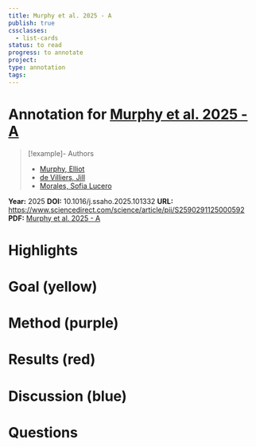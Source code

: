 ```yaml
---
title: Murphy et al. 2025 - A
publish: true
cssclasses:
  - list-cards
status: to read
progress: to annotate
project:
type: annotation
tags:
---
```

# Annotation for [Murphy et al. 2025 - A](Papers/References/Murphy%20et%20al.%202025%20-%20A)

> [!example]- Authors
> - [Murphy, Elliot](Murphy%2C%20Elliot)
> - [de Villiers, Jill](de%20Villiers%2C%20Jill)
> - [Morales, Sofia Lucero](Morales%2C%20Sofia%20Lucero)

**Year:** 2025
**DOI:** 10.1016/j.ssaho.2025.101332
**URL:** https://www.sciencedirect.com/science/article/pii/S2590291125000592
**PDF:** [Murphy et al. 2025 - A](Papers/PDFs/Murphy%20et%20al.%202025%20-%20A%20comparative%20investigation%20of%20compositional%20syntax%20and%20semantics%20in%20DALL%C2%B7E%20and%20young%20children.pdf)

# Highlights


# Goal (yellow)


# Method (purple)


# Results (red)


# Discussion (blue)


# Questions

